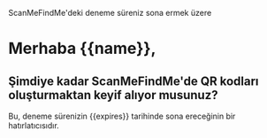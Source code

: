 ScanMeFindMe&#39;deki deneme süreniz sona ermek üzere

<h1>Merhaba {{name}},</h1>
<h2> Şimdiye kadar ScanMeFindMe&#39;de QR kodları oluşturmaktan keyif alıyor musunuz?</h2>
<p> Bu, deneme sürenizin {{expires}} tarihinde sona ereceğinin bir hatırlatıcısıdır.</p>
